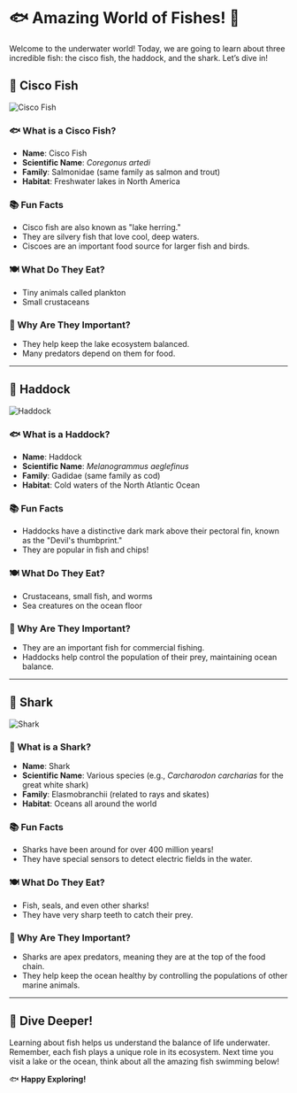 
# 🐟 Amazing World of Fishes! 🐠

Welcome to the underwater world! Today, we are going to learn about three incredible fish: the cisco fish, the haddock, and the shark. Let’s dive in!

## 📘 Cisco Fish

![Cisco Fish](https://upload.wikimedia.org/wikipedia/commons/thumb/8/84/Cisco.jpg/220px-Cisco.jpg)

### 🐟 What is a Cisco Fish?

-   **Name**: Cisco Fish
-   **Scientific Name**: _Coregonus artedi_
-   **Family**: Salmonidae (same family as salmon and trout)
-   **Habitat**: Freshwater lakes in North America

### 📚 Fun Facts

-   Cisco fish are also known as "lake herring."
-   They are silvery fish that love cool, deep waters.
-   Ciscoes are an important food source for larger fish and birds.

### 🍽️ What Do They Eat?

-   Tiny animals called plankton
-   Small crustaceans

### 🌊 Why Are They Important?

-   They help keep the lake ecosystem balanced.
-   Many predators depend on them for food.

----------

## 📘 Haddock

![Haddock](https://upload.wikimedia.org/wikipedia/commons/thumb/4/4d/Haddock%2C_Boston_Aquarium.JPG/220px-Haddock%2C_Boston_Aquarium.JPG)

### 🐟 What is a Haddock?

-   **Name**: Haddock
-   **Scientific Name**: _Melanogrammus aeglefinus_
-   **Family**: Gadidae (same family as cod)
-   **Habitat**: Cold waters of the North Atlantic Ocean

### 📚 Fun Facts

-   Haddocks have a distinctive dark mark above their pectoral fin, known as the "Devil's thumbprint."
-   They are popular in fish and chips!

### 🍽️ What Do They Eat?

-   Crustaceans, small fish, and worms
-   Sea creatures on the ocean floor

### 🌊 Why Are They Important?

-   They are an important fish for commercial fishing.
-   Haddocks help control the population of their prey, maintaining ocean balance.

----------

## 📘 Shark

![Shark](https://upload.wikimedia.org/wikipedia/commons/thumb/0/08/Corl0207_%2828225976491%29.jpg/220px-Corl0207_%2828225976491%29.jpg)

### 🦈 What is a Shark?

-   **Name**: Shark
-   **Scientific Name**: Various species (e.g., _Carcharodon carcharias_ for the great white shark)
-   **Family**: Elasmobranchii (related to rays and skates)
-   **Habitat**: Oceans all around the world

### 📚 Fun Facts

-   Sharks have been around for over 400 million years!
-   They have special sensors to detect electric fields in the water.

### 🍽️ What Do They Eat?

-   Fish, seals, and even other sharks!
-   They have very sharp teeth to catch their prey.

### 🌊 Why Are They Important?

-   Sharks are apex predators, meaning they are at the top of the food chain.
-   They help keep the ocean healthy by controlling the populations of other marine animals.

----------

## 🎉 Dive Deeper!

Learning about fish helps us understand the balance of life underwater. Remember, each fish plays a unique role in its ecosystem. Next time you visit a lake or the ocean, think about all the amazing fish swimming below!

🐟 **Happy Exploring!**
